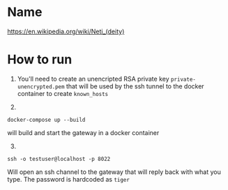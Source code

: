 # Name

https://en.wikipedia.org/wiki/Neti_(deity)

# How to run

1. You'll need to create an unencripted RSA private key `private-unencrypted.pem` that will be used by the ssh tunnel to the docker container to create `known_hosts` 

2. 
```
docker-compose up --build
```
will build and start the gateway in a docker container

3. 
```
ssh -o testuser@localhost -p 8022
```
Will open an ssh channel to the gateway that will reply back with what you type. The password is hardcoded as `tiger`


